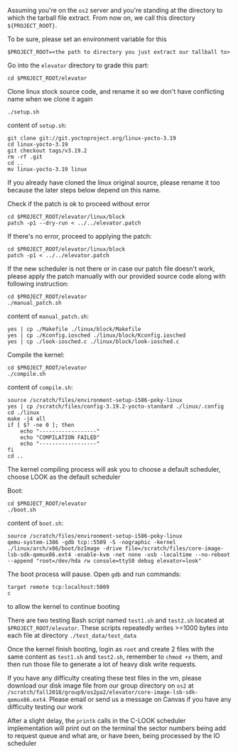 Assuming you're on the `os2` server and you're standing at the directory to which the tarball file extract. From now on, we call this directory `${PROJECT_ROOT}`. 

To be sure, please set an environment variable for this
```
$PROJECT_ROOT=<the path to directory you just extract our tallball to>
```

Go into the `elevator` directory to grade this part:
```
cd $PROJECT_ROOT/elevator
```

Clone linux stock source code, and rename it so we don't have conflicting name when we clone it again
```
./setup.sh
```

content of `setup.sh`:
```
git clone git://git.yoctoproject.org/linux-yocto-3.19
cd linux-yocto-3.19
git checkout tags/v3.19.2
rm -rf .git
cd ..
mv linux-yocto-3.19 linux
```

If you already have cloned the linux original source, please rename it too because the later steps below depend on this name.

Check if the patch is ok to proceed without error
```
cd $PROJECT_ROOT/elevator/linux/block
patch -p1 --dry-run < ../../elevator.patch
```
If there's no error, proceed to applying the patch:
```
cd $PROJECT_ROOT/elevator/linux/block
patch -p1 < ../../elevator.patch
```

If the new scheduler is not there or in case our patch file doesn't work, please apply the patch manually with our provided source code along with following instruction:

```
cd $PROJECT_ROOT/elevator
./manual_patch.sh
```
content of `manual_patch.sh`:
```
yes | cp ./Makefile ./linux/block/Makefile
yes | cp ./Kconfig.iosched ./linux/block/Kconfig.iosched
yes | cp ./look-iosched.c ./linux/block/look-iosched.c

```

Compile the kernel:
```
cd $PROJECT_ROOT/elevator
./compile.sh
```
content of `compile.sh`:
```
source /scratch/files/environment-setup-i586-poky-linux
yes | cp /scratch/files/config-3.19.2-yocto-standard ./linux/.config
cd ./linux
make -j4 all
if [ $? -ne 0 ]; then
    echo "------------------"
    echo "COMPILATION FAILED"
    echo "------------------"
fi
cd ..
```
The kernel compiling process will ask you to choose a default scheduler, choose LOOK as the default scheduler

Boot:
```
cd $PROJECT_ROOT/elevator
./boot.sh
```

content of `boot.sh`:
```
source /scratch/files/environment-setup-i586-poky-linux
qemu-system-i386 -gdb tcp::5509 -S -nographic -kernel ./linux/arch/x86/boot/bzImage -drive file=/scratch/files/core-image-lsb-sdk-qemux86.ext4 -enable-kvm -net none -usb -localtime --no-reboot --append "root=/dev/hda rw console=ttyS0 debug elevator=look"

```


The boot process will pause. Open `gdb` and run commands:
```
target remote tcp:localhost:5009
c
```
to allow the kernel to continue booting

There are two testing Bash script named `test1.sh` and `test2.sh` located at `$PROJECT_ROOT/elevator`. These scripts repeatedly writes >=1000 bytes into each file at directory `./test_data/test_data`

Once the kernel finish booting, login as `root` and create 2 files with the same content as `test1.sh` and `test2.sh`, remember to `chmod +x` them, and then run those file to generate a lot of heavy disk write requests.

If you have any difficulty creating these test files in the vm, please download our disk image file from our group directory on `os2` at `/scratch/fall2018/group9/os2pa2/elevator/core-image-lsb-sdk-qemux86.ext4`. Please email or send us a message on Canvas if you have any difficulty testing our work

After a slight delay, the `printk` calls in the C-LOOK scheduler implementation will print out on the terminal the sector numbers being add to request queue and what are, or have been, being processed by the IO scheduler


